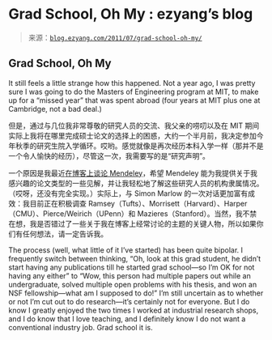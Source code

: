 <!--yml

category: 未分类

date: 2024-07-01 18:17:43

-->

# Grad School, Oh My : ezyang’s blog

> 来源：[`blog.ezyang.com/2011/07/grad-school-oh-my/`](http://blog.ezyang.com/2011/07/grad-school-oh-my/)

## Grad School, Oh My

It still feels a little strange how this happened. Not a year ago, I was pretty sure I was going to do the Masters of Engineering program at MIT, to make up for a “missed year” that was spent abroad (four years at MIT plus one at Cambridge, not a bad deal.)

但是，通过与几位我非常尊敬的研究人员的交流、我父亲的唠叨以及在 MIT 期间实际上我将在哪里完成硕士论文的选择上的困惑，大约一个半月前，我决定参加今年秋季的研究生院入学循环。哎哟。感觉就像是再次经历本科入学一样（那并不是一个令人愉快的经历），尽管这一次，我需要写的是“研究声明”。

一个原因是我最近[在博客上谈论 Mendeley](http://blog.ezyang.com/2011/07/a-new-vision-for-mendeley/)，希望 Mendeley 能为我提供关于我感兴趣的论文类型的一些见解，并让我轻松地了解这些研究人员的机构隶属情况。（哎呀，还没有完全实现。）实际上，与 Simon Marlow 的一次对话更加富有成效：我目前正在积极调查 Ramsey（Tufts）、Morrisett（Harvard）、Harper（CMU）、Pierce/Weirich（UPenn）和 Mazieres（Stanford）。当然，我不禁在想，我是否错过了一些关于我在博客上经常讨论的主题的关键人物，所以如果你们有任何想法，请一定告诉我。

The process (well, what little of it I’ve started) has been quite bipolar. I frequently switch between thinking, “Oh, look at this grad student, he didn’t start having any publications till he started grad school—so I’m OK for not having any either” to “Wow, this person had multiple papers out while an undergraduate, solved multiple open problems with his thesis, and won an NSF fellowship—what am I supposed to do!” I’m still uncertain as to whether or not I’m cut out to do research—it’s certainly not for everyone. But I do know I greatly enjoyed the two times I worked at industrial research shops, and I do know that I love teaching, and I definitely know I do not want a conventional industry job. Grad school it is.
